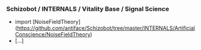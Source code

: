 ### Schizobot / INTERNALS / Vitality Base / Signal Science
* import [NoiseFieldTheory] (https://github.com/antiface/Schizobot/tree/master/INTERNALS/ArtificialConscience/NoiseFieldTheory)
* [...]
